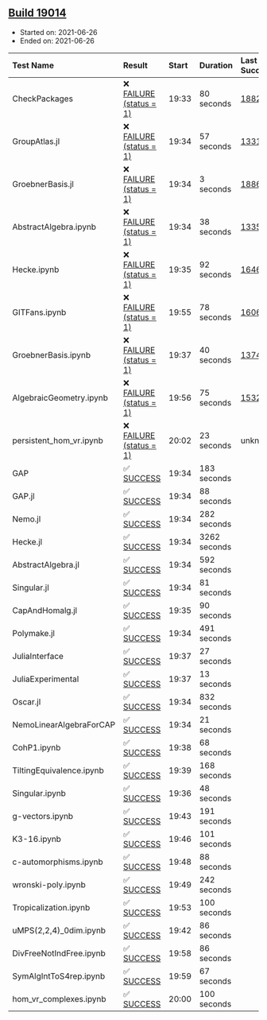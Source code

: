 ## [Build 19014](https://oscarci.mathematik.uni-kl.de/job/oscar/19014/)

* Started on: 2021-06-26
* Ended on: 2021-06-26

| Test Name    | Result | Start | Duration | Last Success | First Failure |
|:-------------|:-------|:------|:---------|:-------------|:--------------|
| CheckPackages | ❌ [FAILURE (status = 1)](https://oscarci.mathematik.uni-kl.de/job/oscar/19014/artifact/logs/build-19014/CheckPackages.log) | 19:33 | 80 seconds | [18822](https://oscarci.mathematik.uni-kl.de/job/oscar/18822/) | [18823](https://oscarci.mathematik.uni-kl.de/job/oscar/18823/) |
| GroupAtlas.jl | ❌ [FAILURE (status = 1)](https://oscarci.mathematik.uni-kl.de/job/oscar/19014/artifact/logs/build-19014/GroupAtlas.jl.log) | 19:34 | 57 seconds | [13311](https://oscarci.mathematik.uni-kl.de/job/oscar/13311/) | [13312](https://oscarci.mathematik.uni-kl.de/job/oscar/13312/) |
| GroebnerBasis.jl | ❌ [FAILURE (status = 1)](https://oscarci.mathematik.uni-kl.de/job/oscar/19014/artifact/logs/build-19014/GroebnerBasis.jl.log) | 19:34 | 3 seconds | [18864](https://oscarci.mathematik.uni-kl.de/job/oscar/18864/) | [18865](https://oscarci.mathematik.uni-kl.de/job/oscar/18865/) |
| AbstractAlgebra.ipynb | ❌ [FAILURE (status = 1)](https://oscarci.mathematik.uni-kl.de/job/oscar/19014/artifact/logs/build-19014/AbstractAlgebra.ipynb.log) | 19:34 | 38 seconds | [13355](https://oscarci.mathematik.uni-kl.de/job/oscar/13355/) | [13356](https://oscarci.mathematik.uni-kl.de/job/oscar/13356/) |
| Hecke.ipynb | ❌ [FAILURE (status = 1)](https://oscarci.mathematik.uni-kl.de/job/oscar/19014/artifact/logs/build-19014/Hecke.ipynb.log) | 19:35 | 92 seconds | [16463](https://oscarci.mathematik.uni-kl.de/job/oscar/16463/) | [16464](https://oscarci.mathematik.uni-kl.de/job/oscar/16464/) |
| GITFans.ipynb | ❌ [FAILURE (status = 1)](https://oscarci.mathematik.uni-kl.de/job/oscar/19014/artifact/logs/build-19014/GITFans.ipynb.log) | 19:55 | 78 seconds | [16068](https://oscarci.mathematik.uni-kl.de/job/oscar/16068/) | [16069](https://oscarci.mathematik.uni-kl.de/job/oscar/16069/) |
| GroebnerBasis.ipynb | ❌ [FAILURE (status = 1)](https://oscarci.mathematik.uni-kl.de/job/oscar/19014/artifact/logs/build-19014/GroebnerBasis.ipynb.log) | 19:37 | 40 seconds | [13748](https://oscarci.mathematik.uni-kl.de/job/oscar/13748/) | [13749](https://oscarci.mathematik.uni-kl.de/job/oscar/13749/) |
| AlgebraicGeometry.ipynb | ❌ [FAILURE (status = 1)](https://oscarci.mathematik.uni-kl.de/job/oscar/19014/artifact/logs/build-19014/AlgebraicGeometry.ipynb.log) | 19:56 | 75 seconds | [15322](https://oscarci.mathematik.uni-kl.de/job/oscar/15322/) | [15323](https://oscarci.mathematik.uni-kl.de/job/oscar/15323/) |
| persistent_hom_vr.ipynb | ❌ [FAILURE (status = 1)](https://oscarci.mathematik.uni-kl.de/job/oscar/19014/artifact/logs/build-19014/persistent_hom_vr.ipynb.log) | 20:02 | 23 seconds | unknown | unknown |
| GAP | ✅ [SUCCESS](https://oscarci.mathematik.uni-kl.de/job/oscar/19014/artifact/logs/build-19014/GAP.log) | 19:34 | 183 seconds |  |  |
| GAP.jl | ✅ [SUCCESS](https://oscarci.mathematik.uni-kl.de/job/oscar/19014/artifact/logs/build-19014/GAP.jl.log) | 19:34 | 88 seconds |  |  |
| Nemo.jl | ✅ [SUCCESS](https://oscarci.mathematik.uni-kl.de/job/oscar/19014/artifact/logs/build-19014/Nemo.jl.log) | 19:34 | 282 seconds |  |  |
| Hecke.jl | ✅ [SUCCESS](https://oscarci.mathematik.uni-kl.de/job/oscar/19014/artifact/logs/build-19014/Hecke.jl.log) | 19:34 | 3262 seconds |  |  |
| AbstractAlgebra.jl | ✅ [SUCCESS](https://oscarci.mathematik.uni-kl.de/job/oscar/19014/artifact/logs/build-19014/AbstractAlgebra.jl.log) | 19:34 | 592 seconds |  |  |
| Singular.jl | ✅ [SUCCESS](https://oscarci.mathematik.uni-kl.de/job/oscar/19014/artifact/logs/build-19014/Singular.jl.log) | 19:34 | 81 seconds |  |  |
| CapAndHomalg.jl | ✅ [SUCCESS](https://oscarci.mathematik.uni-kl.de/job/oscar/19014/artifact/logs/build-19014/CapAndHomalg.jl.log) | 19:35 | 90 seconds |  |  |
| Polymake.jl | ✅ [SUCCESS](https://oscarci.mathematik.uni-kl.de/job/oscar/19014/artifact/logs/build-19014/Polymake.jl.log) | 19:34 | 491 seconds |  |  |
| JuliaInterface | ✅ [SUCCESS](https://oscarci.mathematik.uni-kl.de/job/oscar/19014/artifact/logs/build-19014/JuliaInterface.log) | 19:37 | 27 seconds |  |  |
| JuliaExperimental | ✅ [SUCCESS](https://oscarci.mathematik.uni-kl.de/job/oscar/19014/artifact/logs/build-19014/JuliaExperimental.log) | 19:37 | 13 seconds |  |  |
| Oscar.jl | ✅ [SUCCESS](https://oscarci.mathematik.uni-kl.de/job/oscar/19014/artifact/logs/build-19014/Oscar.jl.log) | 19:34 | 832 seconds |  |  |
| NemoLinearAlgebraForCAP | ✅ [SUCCESS](https://oscarci.mathematik.uni-kl.de/job/oscar/19014/artifact/logs/build-19014/NemoLinearAlgebraForCAP.log) | 19:34 | 21 seconds |  |  |
| CohP1.ipynb | ✅ [SUCCESS](https://oscarci.mathematik.uni-kl.de/job/oscar/19014/artifact/logs/build-19014/CohP1.ipynb.log) | 19:38 | 68 seconds |  |  |
| TiltingEquivalence.ipynb | ✅ [SUCCESS](https://oscarci.mathematik.uni-kl.de/job/oscar/19014/artifact/logs/build-19014/TiltingEquivalence.ipynb.log) | 19:39 | 168 seconds |  |  |
| Singular.ipynb | ✅ [SUCCESS](https://oscarci.mathematik.uni-kl.de/job/oscar/19014/artifact/logs/build-19014/Singular.ipynb.log) | 19:36 | 48 seconds |  |  |
| g-vectors.ipynb | ✅ [SUCCESS](https://oscarci.mathematik.uni-kl.de/job/oscar/19014/artifact/logs/build-19014/g-vectors.ipynb.log) | 19:43 | 191 seconds |  |  |
| K3-16.ipynb | ✅ [SUCCESS](https://oscarci.mathematik.uni-kl.de/job/oscar/19014/artifact/logs/build-19014/K3-16.ipynb.log) | 19:46 | 101 seconds |  |  |
| c-automorphisms.ipynb | ✅ [SUCCESS](https://oscarci.mathematik.uni-kl.de/job/oscar/19014/artifact/logs/build-19014/c-automorphisms.ipynb.log) | 19:48 | 88 seconds |  |  |
| wronski-poly.ipynb | ✅ [SUCCESS](https://oscarci.mathematik.uni-kl.de/job/oscar/19014/artifact/logs/build-19014/wronski-poly.ipynb.log) | 19:49 | 242 seconds |  |  |
| Tropicalization.ipynb | ✅ [SUCCESS](https://oscarci.mathematik.uni-kl.de/job/oscar/19014/artifact/logs/build-19014/Tropicalization.ipynb.log) | 19:53 | 100 seconds |  |  |
| uMPS(2,2,4)_0dim.ipynb | ✅ [SUCCESS](https://oscarci.mathematik.uni-kl.de/job/oscar/19014/artifact/logs/build-19014/uMPS-2-2-4-_0dim.ipynb.log) | 19:42 | 86 seconds |  |  |
| DivFreeNotIndFree.ipynb | ✅ [SUCCESS](https://oscarci.mathematik.uni-kl.de/job/oscar/19014/artifact/logs/build-19014/DivFreeNotIndFree.ipynb.log) | 19:58 | 86 seconds |  |  |
| SymAlgIntToS4rep.ipynb | ✅ [SUCCESS](https://oscarci.mathematik.uni-kl.de/job/oscar/19014/artifact/logs/build-19014/SymAlgIntToS4rep.ipynb.log) | 19:59 | 67 seconds |  |  |
| hom_vr_complexes.ipynb | ✅ [SUCCESS](https://oscarci.mathematik.uni-kl.de/job/oscar/19014/artifact/logs/build-19014/hom_vr_complexes.ipynb.log) | 20:00 | 100 seconds |  |  |
